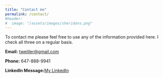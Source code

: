 ```yaml
---
title: "Contact me"
permalink: /contact/
#header:
#  image: "/assets/images/sheridans.png"
---
```

To contact me please feel free to use any of the information provided here. I check all three on a regular basis.

**Email:** tweitler@gmail.com

**Phone:** 647-888-9941

**LinkedIn Message:**[My LinkedIn](https://www.linkedin.com/in/tweitler/)
